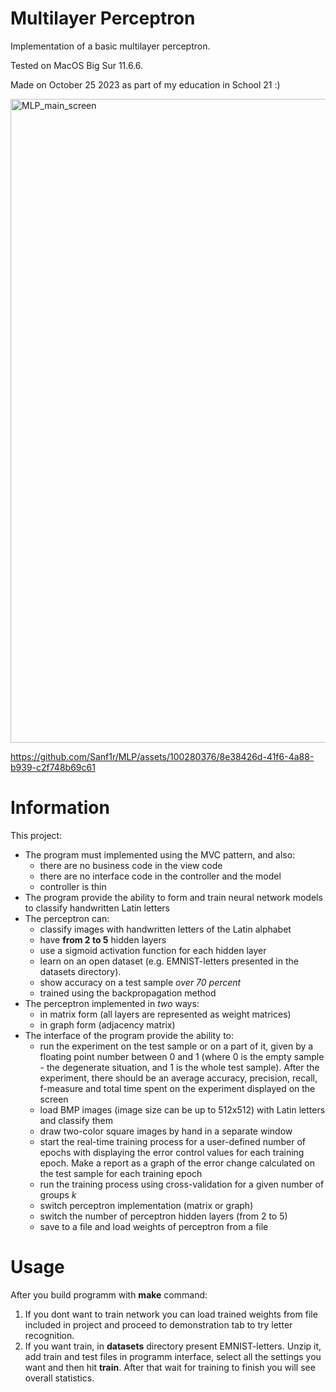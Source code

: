 # Multilayer Perceptron

Implementation of a basic multilayer perceptron.

Tested on MacOS Big Sur 11.6.6.

Made on October 25 2023 as part of my education in School 21 :)

<img width="1030" alt="MLP_main_screen" src="https://github.com/Sanf1r/MLP/assets/100280376/bf1e6e69-720a-4471-8548-b83d30d35714">

https://github.com/Sanf1r/MLP/assets/100280376/8e38426d-41f6-4a88-b939-c2f748b69c61

# Information

This project:
- The program must implemented using the MVC pattern, and also:
  - there are no business code in the view code
  - there are no interface code in the controller and the model
  - controller is thin
- The program provide the ability to form and train neural network models to classify handwritten Latin letters
- The perceptron can:
  - classify images with handwritten letters of the Latin alphabet
  - have **from 2 to 5** hidden layers
  - use a sigmoid activation function for each hidden layer
  - learn on an open dataset (e.g. EMNIST-letters presented in the datasets directory).
  - show accuracy on a test sample *over 70 percent*
  - trained using the backpropagation method
- The perceptron implemented in *two* ways:
  - in matrix form (all layers are represented as weight matrices)
  - in graph form (adjacency matrix)
- The interface of the program provide the ability to:
  - run the experiment on the test sample or on a part of it, given by a floating point number between 0 and 1 (where 0 is the empty sample - the degenerate situation, and 1 is the whole test sample). After the experiment, there should be an average accuracy, precision, recall, f-measure and total time spent on the experiment displayed on the screen
  - load BMP images (image size can be up to 512x512) with Latin letters and classify them
  - draw two-color square images by hand in a separate window
  - start the real-time training process for a user-defined number of epochs with displaying the error control values for each training epoch. Make a report as a graph of the error change calculated on the test sample for each training epoch
  - run the training process using cross-validation for a given number of groups _k_
  - switch perceptron implementation (matrix or graph)
  - switch the number of perceptron hidden layers (from 2 to 5)
  - save to a file and load weights of perceptron from a file

# Usage

After you build programm with **make** command:
1) If you dont want to train network you can load trained weights from file included in project and proceed to demonstration tab to try letter recognition.
2) If you want train, in **datasets** directory present EMNIST-letters. Unzip it, add train and test files in programm interface, select all the settings you want and then hit **train**. After that wait for training to finish you will see overall statistics.

